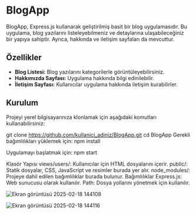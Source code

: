 # BlogApp

BlogApp, Express.js kullanarak geliştirilmiş basit bir blog uygulamasıdır. Bu uygulama, blog yazılarını listeleyebilmeniz ve detaylarına ulaşabileceğiniz bir yapıya sahiptir. Ayrıca, hakkında ve iletişim sayfaları da mevcuttur.

## Özellikler

- **Blog Listesi:** Blog yazılarını kategorilerle görüntüleyebilirsiniz.
- **Hakkımızda Sayfası:** Uygulama hakkında bilgi edinilebilir.
- **İletişim Sayfası:** Kullanıcılar uygulama hakkında iletişim kurabilirler.

## Kurulum

Projeyi yerel bilgisayarınıza klonlamak için aşağıdaki komutları kullanabilirsiniz:

git clone https://github.com/kullanici_adiniz/BlogApp.git
cd BlogApp
Gerekli bağımlılıkları yüklemek için:
npm install

Uygulamayı başlatmak için:
npm start

Klasör Yapısı
views/users/: Kullanıcılar için HTML dosyalarını içerir.
public/: Statik dosyalar, CSS, JavaScript ve resimler burada yer alır.
node_modules/: Projeye dahil edilen bağımlılıklar burada bulunur.
Bağımlılıklar
Express.js: Web sunucusu olarak kullanılır.
Path: Dosya yollarını yönetmek için kullanılır.

![Ekran görüntüsü 2025-02-18 144108](https://github.com/user-attachments/assets/5edd08c8-9dcc-492a-a647-4cae22e3aead)


![Ekran görüntüsü 2025-02-18 144116](https://github.com/user-attachments/assets/326ce47e-973b-45c0-9099-2d06b5ccf18c)

